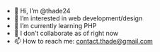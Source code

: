 - 👋 Hi, I’m @thade24
- 👀 I’m interested in web development/design
- 🌱 I’m currently learning PHP
- 💞️ I don’t collaborate as of right now
- 📫 How to reach me: contact.thade@gmail.com

<!---
thade24/thade24 is a ✨ special ✨ repository because its `README.md` (this file) appears on your GitHub profile.
You can click the Preview link to take a look at your changes.
--->
